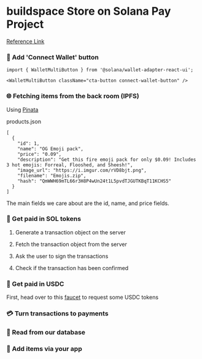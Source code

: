 # buildspace Store on Solana Pay Project

[Reference Link](https://buildspace.so/p/build-solana-pay-store)

### **👝 Add 'Connect Wallet' button**

```
import { WalletMultiButton } from '@solana/wallet-adapter-react-ui';

<WalletMultiButton className="cta-button connect-wallet-button" />
```

### **🌐 Fetching items from the back room (IPFS)**

Using [Pinata](https://www.pinata.cloud/?utm_source=buildspace?utm_source=buildspace.so&utm_medium=buildspace_project)

products.json

```
[
  {
    "id": 1,
    "name": "OG Emoji pack",
    "price": "0.09",
    "description": "Get this fire emoji pack for only $0.09! Includes 3 hot emojis: Forreal, Flooshed, and Sheesh!",
    "image_url": "https://i.imgur.com/rVD8bjt.png",
    "filename": "Emojis.zip",
    "hash": "QmWWH69mTL66r3H8P4wUn24t1L5pvdTJGUTKBqT11KCHS5"
  }
]
```

The main fields we care about are the id, name, and price fields.

### **🥺 Get paid in SOL tokens**

1. Generate a transaction object on the server

2. Fetch the transaction object from the server

3. Ask the user to sign the transactions

4. Check if the transaction has been confirmed

### **🥺 Get paid in USDC**

First, head over to this [faucet](https://spl-token-faucet.com/?token-name=USDC?utm_source=buildspace.so&utm_medium=buildspace_project) to request some USDC tokens

### **💳 Turn transactions to payments**


### **💾 Read from our database**

### **🛒 Add items via your app**

